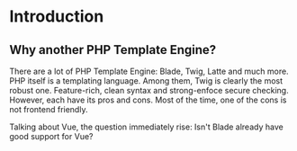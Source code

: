 # Introduction

## Why another PHP Template Engine?

There are a lot of PHP Template Engine: Blade, Twig, Latte and much more. PHP itself is a templating language.
Among them, Twig is clearly the most robust one. Feature-rich, clean syntax and strong-enfoce secure checking.
However, each have its pros and cons. Most of the time, one of the cons is not frontend friendly.

Talking about Vue, the question immediately rise: Isn't Blade already have good support for Vue?